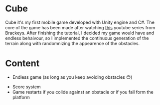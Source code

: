 # Cube

Cube it's my first mobile game developed with Unity engine and C#. The core of the game has been made after watching [this](https://www.youtube.com/watch?v=j48LtUkZRjU&list=PLPV2KyIb3jR53Jce9hP7G5xC4O9AgnOuL) youtube series from Brackeys. After finishing the tutorial, I decided my game would have and endless behaivour, so I implemented the continuous generation of the terrain along with randomnizing the appearence of the obstacles.

# Content

* Endless game (as long as you keep avoiding obstacles 😊)

[](media/demo1.gif)

* Score system
* Game restarts if you colide against an obstacle or if you fall form the platform
